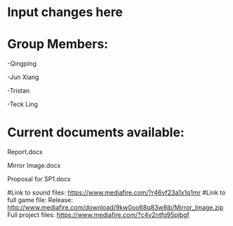 # Input changes here
# Group Members:

-Qingping

-Jun Xiang

-Tristan

-Teck Ling

# Current documents available:

Report.docx

Mirror Image.docx

Proposal for SP1.docx

#Link to sound files:
https://www.mediafire.com/?r46vf23a1x1q1mr
#Link to full game file:
Release:
http://www.mediafire.com/download/9kw0oo68q83w8jb/Mirror_Image.zip
Full project files:
https://www.mediafire.com/?c4v2ntfg95pjbgf


